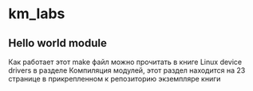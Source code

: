 # km_labs
## Hello world module

Как работает этот make файл можно прочитать в книге Linux device drivers в разделе Компиляция модулей,
этот раздел находится на 23 странице в прикрепленном к репозиторию экземпляре книги